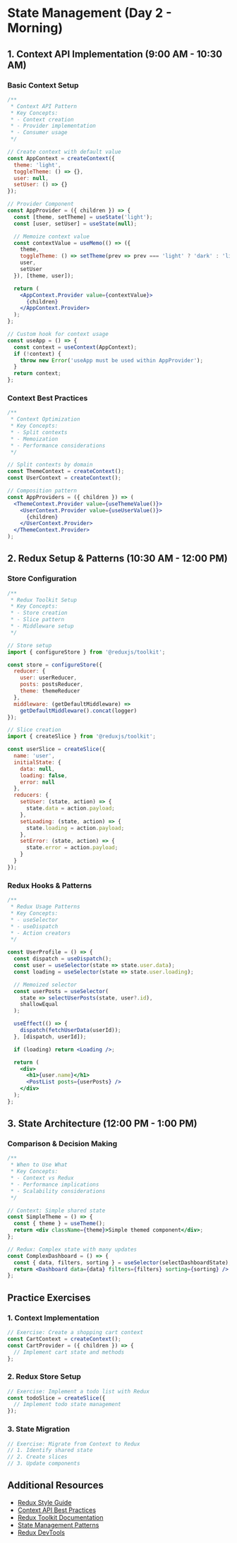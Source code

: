 # State Management (Day 2 - Morning)

## 1. Context API Implementation (9:00 AM - 10:30 AM)
<!-- Documentation: https://react.dev/learn/passing-data-deeply-with-context -->

### Basic Context Setup
```jsx
/**
 * Context API Pattern
 * Key Concepts:
 * - Context creation
 * - Provider implementation
 * - Consumer usage
 */

// Create context with default value
const AppContext = createContext({
  theme: 'light',
  toggleTheme: () => {},
  user: null,
  setUser: () => {}
});

// Provider Component
const AppProvider = ({ children }) => {
  const [theme, setTheme] = useState('light');
  const [user, setUser] = useState(null);

  // Memoize context value
  const contextValue = useMemo(() => ({
    theme,
    toggleTheme: () => setTheme(prev => prev === 'light' ? 'dark' : 'light'),
    user,
    setUser
  }), [theme, user]);

  return (
    <AppContext.Provider value={contextValue}>
      {children}
    </AppContext.Provider>
  );
};

// Custom hook for context usage
const useApp = () => {
  const context = useContext(AppContext);
  if (!context) {
    throw new Error('useApp must be used within AppProvider');
  }
  return context;
};
```

### Context Best Practices
```jsx
/**
 * Context Optimization
 * Key Concepts:
 * - Split contexts
 * - Memoization
 * - Performance considerations
 */

// Split contexts by domain
const ThemeContext = createContext();
const UserContext = createContext();

// Composition pattern
const AppProviders = ({ children }) => (
  <ThemeContext.Provider value={useThemeValue()}>
    <UserContext.Provider value={useUserValue()}>
      {children}
    </UserContext.Provider>
  </ThemeContext.Provider>
);
```

## 2. Redux Setup & Patterns (10:30 AM - 12:00 PM)
<!-- Documentation: https://redux-toolkit.js.org/introduction/getting-started -->

### Store Configuration
```jsx
/**
 * Redux Toolkit Setup
 * Key Concepts:
 * - Store creation
 * - Slice pattern
 * - Middleware setup
 */

// Store setup
import { configureStore } from '@reduxjs/toolkit';

const store = configureStore({
  reducer: {
    user: userReducer,
    posts: postsReducer,
    theme: themeReducer
  },
  middleware: (getDefaultMiddleware) =>
    getDefaultMiddleware().concat(logger)
});

// Slice creation
import { createSlice } from '@reduxjs/toolkit';

const userSlice = createSlice({
  name: 'user',
  initialState: {
    data: null,
    loading: false,
    error: null
  },
  reducers: {
    setUser: (state, action) => {
      state.data = action.payload;
    },
    setLoading: (state, action) => {
      state.loading = action.payload;
    },
    setError: (state, action) => {
      state.error = action.payload;
    }
  }
});
```

### Redux Hooks & Patterns
```jsx
/**
 * Redux Usage Patterns
 * Key Concepts:
 * - useSelector
 * - useDispatch
 * - Action creators
 */

const UserProfile = () => {
  const dispatch = useDispatch();
  const user = useSelector(state => state.user.data);
  const loading = useSelector(state => state.user.loading);

  // Memoized selector
  const userPosts = useSelector(
    state => selectUserPosts(state, user?.id),
    shallowEqual
  );

  useEffect(() => {
    dispatch(fetchUserData(userId));
  }, [dispatch, userId]);

  if (loading) return <Loading />;

  return (
    <div>
      <h1>{user.name}</h1>
      <PostList posts={userPosts} />
    </div>
  );
};
```

## 3. State Architecture (12:00 PM - 1:00 PM)

### Comparison & Decision Making
```jsx
/**
 * When to Use What
 * Key Concepts:
 * - Context vs Redux
 * - Performance implications
 * - Scalability considerations
 */

// Context: Simple shared state
const SimpleTheme = () => {
  const { theme } = useTheme();
  return <div className={theme}>Simple themed component</div>;
};

// Redux: Complex state with many updates
const ComplexDashboard = () => {
  const { data, filters, sorting } = useSelector(selectDashboardState);
  return <Dashboard data={data} filters={filters} sorting={sorting} />;
};
```

## Practice Exercises

### 1. Context Implementation
```jsx
// Exercise: Create a shopping cart context
const CartContext = createContext();
const CartProvider = ({ children }) => {
  // Implement cart state and methods
};
```

### 2. Redux Store Setup
```jsx
// Exercise: Implement a todo list with Redux
const todoSlice = createSlice({
  // Implement todo state management
});
```

### 3. State Migration
```jsx
// Exercise: Migrate from Context to Redux
// 1. Identify shared state
// 2. Create slices
// 3. Update components
```

## Additional Resources
- [Redux Style Guide](https://redux.js.org/style-guide/style-guide)
- [Context API Best Practices](https://react.dev/learn/passing-data-deeply-with-context)
- [Redux Toolkit Documentation](https://redux-toolkit.js.org/)
- [State Management Patterns](https://redux.js.org/usage/structuring-reducers/normalizing-state-shape) 
- [Redux DevTools](https://github.com/reduxjs/redux-devtools) 